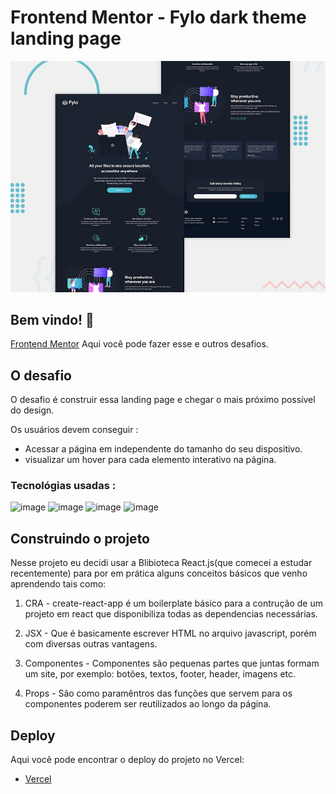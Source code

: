# Frontend Mentor - Fylo dark theme landing page

![Design preview for the Fylo dark theme landing page challenge](desktop-preview.jpg)

## Bem vindo! 👋

[Frontend Mentor](https://www.frontendmentor.io) Aqui você pode fazer esse e outros desafios.

## O desafio

O desafio é construir essa landing page e chegar o mais próximo possível do design.

Os usuários devem conseguir :

- Acessar a página em independente do tamanho do seu dispositivo.
- visualizar um hover para cada elemento interativo na página.

### Tecnológias usadas : 
![image](https://img.shields.io/badge/HTML5-E34F26?style=for-the-badge&logo=html5&logoColor=white)
![image](https://img.shields.io/badge/CSS-239120?&style=for-the-badge&logo=css3&logoColor=white)
![image](https://img.shields.io/badge/JavaScript-323330?style=for-the-badge&logo=javascript&logoColor=F7DF1E)
![image](https://img.shields.io/badge/React-20232A?style=for-the-badge&logo=react&logoColor=61DAFB)


## Construindo o projeto

Nesse projeto eu decidi usar a Blibioteca React.js(que comecei a estudar recentemente) para por em prática alguns
conceitos básicos que venho aprendendo tais como:

1. CRA - create-react-app é um boilerplate básico para a contrução de um projeto em react que disponibiliza todas as dependencias necessárias.

2. JSX - Que é basicamente escrever HTML no arquivo javascript, porém com diversas outras vantagens.

3. Componentes - Componentes são pequenas partes que juntas formam um site, por exemplo: botões, textos,
   footer, header, imagens etc.

4. Props - São como paramêntros das funções que servem para os componentes poderem ser reutilizados ao longo da página.

## Deploy

Aqui você pode encontrar o deploy do projeto no Vercel:

- [Vercel](fylo-landing-page-react-eta.vercel.app)

